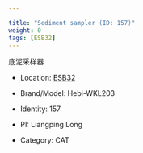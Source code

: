 ```yaml
---

title: "Sediment sampler (ID: 157)"
weight: 0
tags: [ESB32]
---
```


底泥采样器

<!--more-->



- Location: [ESB32](../../tags/ESB32)
- Brand/Model: Hebi-WKL203
- Identity: 157
- PI: Liangping Long

- Category: CAT






